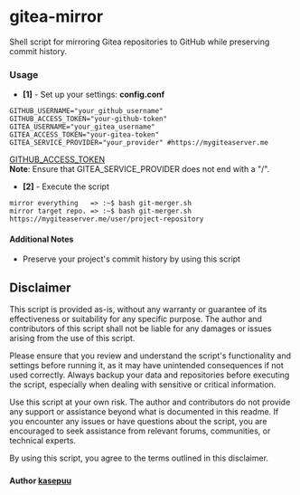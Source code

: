 # gitea-mirror

Shell script for mirroring Gitea repositories to GitHub while preserving commit history.

### Usage 
* **[1]** - Set up your settings: **config.conf**

```
GITHUB_USERNAME="your_github_username"
GITHUB_ACCESS_TOKEN="your-github-token"
GITEA_USERNAME="your_gitea_username"
GITEA_ACCESS_TOKEN="your-gitea-token"
GITEA_SERVICE_PROVIDER="your_provider" #https://mygiteaserver.me 
```
[GITHUB_ACCESS_TOKEN](https://github.com/settings/tokens)   
**Note**: Ensure that GITEA_SERVICE_PROVIDER does not end with a "/".

* **[2]** - Execute the script
```
mirror everything   => :~$ bash git-merger.sh 
mirror target repo. => :~$ bash git-merger.sh https://mygiteaserver.me/user/project-repository
```

#### Additional Notes
* Preserve your project's commit history by using this script

## Disclaimer

This script is provided as-is, without any warranty or guarantee of its effectiveness or suitability for any specific purpose. The author and contributors of this script shall not be liable for any damages or issues arising from the use of this script.

Please ensure that you review and understand the script's functionality and settings before running it, as it may have unintended consequences if not used correctly. Always backup your data and repositories before executing the script, especially when dealing with sensitive or critical information.

Use this script at your own risk. The author and contributors do not provide any support or assistance beyond what is documented in this readme. If you encounter any issues or have questions about the script, you are encouraged to seek assistance from relevant forums, communities, or technical experts.

By using this script, you agree to the terms outlined in this disclaimer.
###

#### Author [kasepuu](https://github.com/kasepuu)